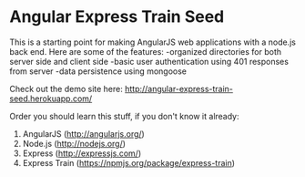 # Angular Express Train Seed

This is a starting point for making AngularJS web applications with a node.js back end.  Here are some of the features:
-organized directories for both server side and client side
-basic user authentication using 401 responses from server
-data persistence using mongoose

Check out the demo site here: http://angular-express-train-seed.herokuapp.com/

Order you should learn this stuff, if you don't know it already:

1. AngularJS (http://angularjs.org/)
2. Node.js (http://nodejs.org/)
3. Express (http://expressjs.com/)
4. Express Train (https://npmjs.org/package/express-train)





